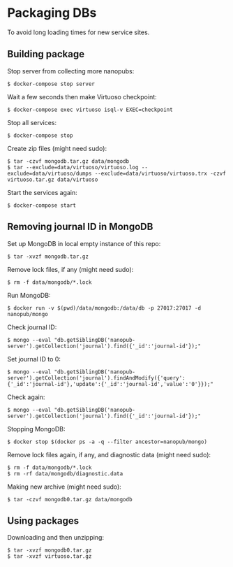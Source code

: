 # Packaging DBs

To avoid long loading times for new service sites.

## Building package

Stop server from collecting more nanopubs:

    $ docker-compose stop server

Wait a few seconds then make Virtuoso checkpoint:

    $ docker-compose exec virtuoso isql-v EXEC=checkpoint

Stop all services:

    $ docker-compose stop

Create zip files (might need sudo):

    $ tar -czvf mongodb.tar.gz data/mongodb
    $ tar --exclude=data/virtuoso/virtuoso.log --exclude=data/virtuoso/dumps --exclude=data/virtuoso/virtuoso.trx -czvf virtuoso.tar.gz data/virtuoso

Start the services again:

    $ docker-compose start

## Removing journal ID in MongoDB

Set up MongoDB in local empty instance of this repo:

    $ tar -xvzf mongodb.tar.gz

Remove lock files, if any (might need sudo):

    $ rm -f data/mongodb/*.lock

Run MongoDB:

    $ docker run -v $(pwd)/data/mongodb:/data/db -p 27017:27017 -d nanopub/mongo

Check journal ID:

    $ mongo --eval "db.getSiblingDB('nanopub-server').getCollection('journal').find({'_id':'journal-id'});"

Set journal ID to 0:

    $ mongo --eval "db.getSiblingDB('nanopub-server').getCollection('journal').findAndModify({'query':{'_id':'journal-id'},'update':{'_id':'journal-id','value':'0'}});"

Check again:

    $ mongo --eval "db.getSiblingDB('nanopub-server').getCollection('journal').find({'_id':'journal-id'});"

Stopping MongoDB:

    $ docker stop $(docker ps -a -q --filter ancestor=nanopub/mongo)

Remove lock files again, if any, and diagnostic data (might need sudo):

    $ rm -f data/mongodb/*.lock
    $ rm -rf data/mongodb/diagnostic.data

Making new archive (might need sudo):

    $ tar -czvf mongodb0.tar.gz data/mongodb

## Using packages

Downloading and then unzipping:

    $ tar -xvzf mongodb0.tar.gz
    $ tar -xvzf virtuoso.tar.gz

